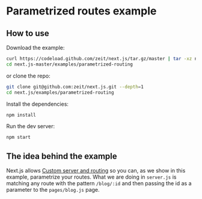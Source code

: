 
# Parametrized routes example

## How to use

Download the example:

```bash
curl https://codeload.github.com/zeit/next.js/tar.gz/master | tar -xz next.js-master/examples/parametrized-routing
cd next.js-master/examples/parametrized-routing
```

or clone the repo:

```bash
git clone git@github.com:zeit/next.js.git --depth=1
cd next.js/examples/parametrized-routing
```

Install the dependencies:

```bash
npm install
```

Run the dev server:

```bash
npm start
```

## The idea behind the example

Next.js allows [Custom server and routing](https://github.com/zeit/next.js#custom-server-and-routing) so you can, as we show in this example, parametrize your routes. What we are doing in `server.js` is matching any route with the pattern `/blog/:id` and then passing the id as a parameter to the `pages/blog.js` page.
